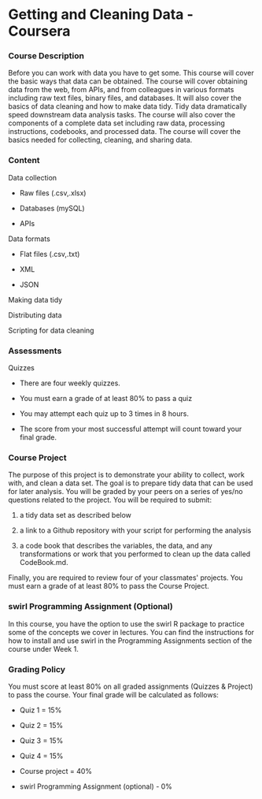 # Getting and Cleaning Data - Coursera

### Course Description

Before you can work with data you have to get some. This course will cover the basic ways that data can be obtained. The course will cover obtaining data from the web, from APIs, and from colleagues in various formats including raw text files, binary files, and databases. It will also cover the basics of data cleaning and how to make data tidy. Tidy data dramatically speed downstream data analysis tasks. The course will also cover the components of a complete data set including raw data, processing instructions, codebooks, and processed data. The course will cover the basics needed for collecting, cleaning, and sharing data.

### Content

Data collection

- Raw files (.csv,.xlsx)

- Databases (mySQL)

- APIs

Data formats

- Flat files (.csv,.txt)

- XML

- JSON

Making data tidy

Distributing data

Scripting for data cleaning


### Assessments

Quizzes

- There are four weekly quizzes.

- You must earn a grade of at least 80% to pass a quiz

- You may attempt each quiz up to 3 times in 8 hours.

- The score from your most successful attempt will count toward your final grade.

### Course Project

The purpose of this project is to demonstrate your ability to collect, work with, and clean a data set. The goal is to prepare tidy data that can be used for later analysis. You will be graded by your peers on a series of yes/no questions related to the project. You will be required to submit: 

1. a tidy data set as described below

2. a link to a Github repository with your script for performing the analysis

3. a code book that describes the variables, the data, and any transformations or work that you performed to clean up the data called CodeBook.md.

Finally, you are required to review four of your classmates' projects. You must earn a grade of at least 80% to pass the Course Project.


### swirl Programming Assignment (Optional)

In this course, you have the option to use the swirl R package to practice some of the concepts we cover in lectures. You can find the instructions for how to install and use swirl in the Programming Assignments section of the course under Week 1.


### Grading Policy

You must score at least 80% on all graded assignments (Quizzes & Project) to pass the course. Your final grade will be calculated as follows:

- Quiz 1 = 15%

- Quiz 2 = 15%

- Quiz 3 = 15%

- Quiz 4 = 15%

- Course project = 40%

- swirl Programming Assignment (optional) - 0%




